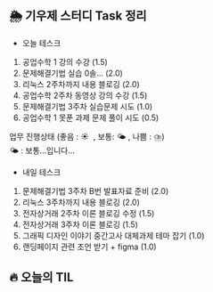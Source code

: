 ## 🌦️ 기우제 스터디 Task 정리

- 오늘 테스크

1. 공업수학 1 강의 수강 (1.5)
2. 문제해결기법 실습 0솔... (2.0)
3. 리눅스 2주차까지 내용 블로깅 (2.0)
4. 공업수학 2주차 동영상 강의 수강 (1.5)
5. 문제해결기법 3주차 실습문제 시도 (1.0)
6. 공업수학 1 못푼 과제 문제 풀이 시도 (0.5)

업무 진행상태 (좋음 : ☀  , 보통: 🌤 , 나쁨 : ⛈)   
🌤 : 보통...입니다...
 
- 내일 테스크

1. 문제해결기법 3주차 B번 발표자료 준비 (2.0)
2. 리눅스 3주차까지 내용 블로깅 (2.0)
3. 전자상거래 2주차 이론 블로깅 수정 (1.5)
4. 전자상거래 3주차 이론 블로깅 (1.5)
5. 그래픽 디자인 이야기 중간고사 대체과제 테마 잡기 (1.0)
6. 랜딩페이지 관련 조언 받기 + figma (1.0)

## 🔥 오늘의 TIL
